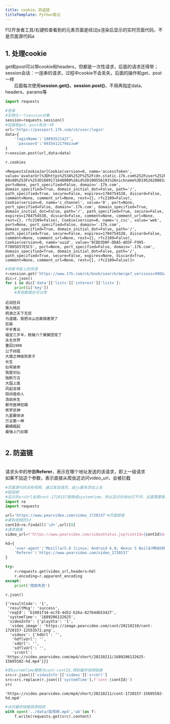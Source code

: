 ```yaml
---
title: cookie、防盗链
titleTemplate: Python笔记
---
```


f12开发者工具/右键检查看到的元素页面是经过js渲染后显示的实时页面代码，不是页面源代码a

## 1. 处理cookie

get和post可以带cookie和headers，但都是一次性请求，后面的请求还得带；
<br>session会话：一连串的请求，过程中cookie不会丢失，后面的操作和get、post一样
<br>&emsp;&emsp;后面每次使用<b>session.get()、session.post()</b>，不用再指定data、headers、params等

```python
import requests

#登录
#实例化一个session对象
session=requests.session()
#后面和get、post用法一样
url='https://passport.17k.com/ck/user/login'
data={
    'loginName':'18893521427',
     'password':'09354121794zzw#'
}
r=session.post(url,data=data)
```

```python
r.cookies
```

    <RequestsCookieJar[Cookie(version=0, name='accessToken', value='avatarUrl%3Dhttps%253A%252F%252Fcdn.static.17k.com%252Fuser%252Favatar%252F11%252F91%252F61%252F100556191.jpg-88x88%253Fv%253D1689171648000%26id%3D100556191%26nickname%3D1952620883zzw%26e%3D1704754538%26s%3De3a1ec636e60929b', port=None, port_specified=False, domain='.17k.com', domain_specified=True, domain_initial_dot=False, path='/', path_specified=True, secure=False, expires=1704754538, discard=False, comment=None, comment_url=None, rest={}, rfc2109=False), Cookie(version=0, name='c_channel', value='0', port=None, port_specified=False, domain='.17k.com', domain_specified=True, domain_initial_dot=False, path='/', path_specified=True, secure=False, expires=1704754538, discard=False, comment=None, comment_url=None, rest={}, rfc2109=False), Cookie(version=0, name='c_csc', value='web', port=None, port_specified=False, domain='.17k.com', domain_specified=True, domain_initial_dot=False, path='/', path_specified=True, secure=False, expires=1704754538, discard=False, comment=None, comment_url=None, rest={}, rfc2109=False), Cookie(version=0, name='uuid', value='9CDD3D0F-DDA5-AD5F-F995-F7005D57E5C5', port=None, port_specified=False, domain='.17k.com', domain_specified=True, domain_initial_dot=False, path='/', path_specified=True, secure=False, expires=None, discard=True, comment=None, comment_url=None, rest={}, rfc2109=False)]>

```python
#获拿书架上的资源
r=session.get('https://www.17k.com/ck/book/search/merge?_versions=990&appKey=2406394919')
dic=r.json()
for i in dic['data']['lists']['interest']['lists']:
    print(i['key'])
    #其他数据也可以爬
```

    近战狂兵
    第九特区
    网游之天下无双
    为退婚，我把冰山总裁祸害哭了
    狂飙
    平步青云
    福宝三岁半，她被八个舅舅团宠了
    永生世界
    重回1990
    公子凶猛
    大唐之神级败家子
    长生
    仙穹彼岸
    我是剑仙
    独断万古
    大国上医
    风起龙城
    阳间借命人
    浩劫余生
    都市医神狂婿
    修罗武神
    九星霸体诀
    万古第一神
    霸婿崛起
    最强上门女婿
    

```python

```

## 2. 防盗链
<br>请求头中的参数<b>Referer</b>，表示在哪个地址发送的该请求，即上一级请求
<br>如果不加这个参数，表示直接从爬虫这访问video_url，会被拦截

```python
#页面源代码没有视频，通过发送请求，由js脚本添加上去
#梨视频
#显示的srcUrl会把cont-1720157替换成systemtime，所以显示的地址打不开，这里需要替换
import re
import requests

url='https://www.pearvideo.com/video_1720157'#页面链接
#拿到视频的Id
contId=re.findall('\d+',url)[0]
#请求链接
video_url=f'https://www.pearvideo.com/videoStatus.jsp?contId={contId}&mrd=0.21559213649288078'

hd={
    'user-agent':'Mozilla/5.0 (Linux; Android 6.0; Nexus 5 Build/MRA58N) AppleWebKit/537.36 (KHTML, like Gecko) Chrome/114.0.0.0 Mobile Safari/537.36 Edg/114.0.1823.79',
    'Referer':'https://www.pearvideo.com/video_1720157'
}

try:
    r=requests.get(video_url,headers=hd)
    r.encoding=r.apparent_encoding
except:
    print('爬取失败')
```

```python
r.json()
```

    {'resultCode': '1',
     'resultMsg': 'success',
     'reqId': 'b1081f34-ecf8-4d52-b26a-82764db53427',
     'systemTime': '1689206132625',
     'videoInfo': {'playSta': '1',
      'video_image': 'https://image.pearvideo.com/cont/20210210/cont-1720157-12553572.png',
      'videos': {'hdUrl': '',
       'hdflvUrl': '',
       'sdUrl': '',
       'sdflvUrl': '',
       'srcUrl': 'https://video.pearvideo.com/mp4/short/20210211/1689206132625-15605582-hd.mp4'}}}

```python
#把systemTime替换为cont-contId,得到最终视频链接
src=r.json()['videoInfo']['videos']['srcUrl']
src=src.replace(r.json()['systemTime'],f'cont-{contId}')
src
```

    'https://video.pearvideo.com/mp4/short/20210211/cont-1720157-15605582-hd.mp4'

```python
#访问最终链接获得视频
with open('../data/梨视频.mp4','wb')as f:
    f.write(requests.get(src).content)
```

